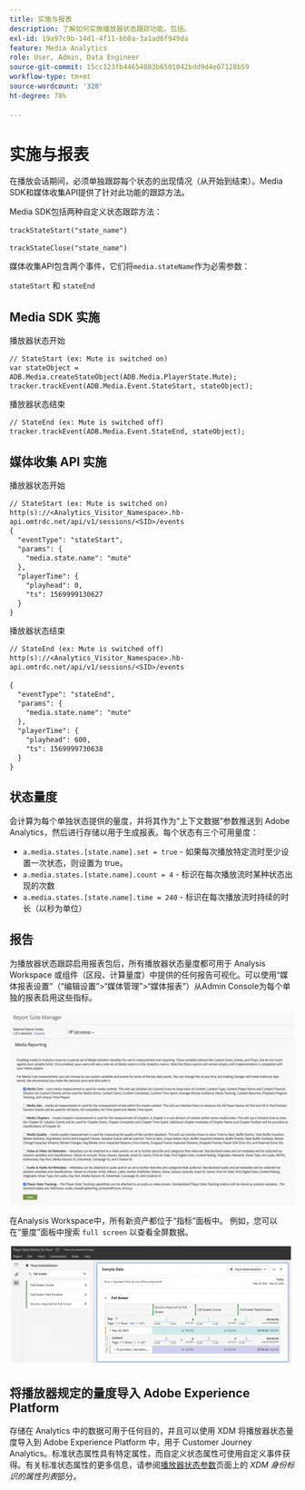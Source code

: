```yaml
---
title: 实施与报表
description: 了解如何实施播放器状态跟踪功能，包括。
exl-id: 19a97c9b-14d1-4f11-bb0a-3a1ad6f949da
feature: Media Analytics
role: User, Admin, Data Engineer
source-git-commit: 15cc123fb44654083b6501042bdd9d4e07128b59
workflow-type: tm+mt
source-wordcount: '328'
ht-degree: 78%

---
```


# 实施与报表

在播放会话期间，必须单独跟踪每个状态的出现情况（从开始到结束）。Media SDK和媒体收集API提供了针对此功能的跟踪方法。

Media SDK包括两种自定义状态跟踪方法：

`trackStateStart("state_name")`

`trackStateClose("state_name")`


媒体收集API包含两个事件，它们将`media.stateName`作为必需参数：

`stateStart` 和 `stateEnd`

## Media SDK 实施

播放器状态开始

```
// StateStart (ex: Mute is switched on)
var stateObject = ADB.Media.createStateObject(ADB.Media.PlayerState.Mute);
tracker.trackEvent(ADB.Media.Event.StateStart, stateObject);
```

播放器状态结束

```
// StateEnd (ex: Mute is switched off)
tracker.trackEvent(ADB.Media.Event.StateEnd, stateObject);
```


## 媒体收集 API 实施

播放器状态开始

```
// StateStart (ex: Mute is switched on)
http(s)://<Analytics_Visitor_Namespace>.hb-api.omtrdc.net/api/v1/sessions/<SID>/events
{
  "eventType": "stateStart",
  "params": {
    "media.state.name": "mute"
  },
  "playerTime": {
    "playhead": 0,
    "ts": 1569999130627
  }
}
```

播放器状态结束

```
// StateEnd (ex: Mute is switched off)
http(s)://<Analytics_Visitor_Namespace>.hb-api.omtrdc.net/api/v1/sessions/<SID>/events

{
  "eventType": "stateEnd",
  "params": {
    "media.state.name": "mute"
  },
  "playerTime": {
    "playhead": 600,
    "ts": 1569999730638
  }
}
```

## 状态量度

会计算为每个单独状态提供的量度，并将其作为“上下文数据”参数推送到 Adobe Analytics，然后进行存储以用于生成报表。每个状态有三个可用量度：

* `a.media.states.[state.name].set = true` - 如果每次播放特定流时至少设置一次状态，则设置为 true。
* `a.media.states.[state.name].count = 4` - 标识在每次播放流时某种状态出现的次数
* `a.media.states.[state.name].time = 240` - 标识在每次播放流时持续的时长（以秒为单位）

## 报告

为播放器状态跟踪启用报表包后，所有播放器状态量度都可用于 Analysis Workspace 或组件（区段、计算量度）中提供的任何报告可视化。可以使用“媒体报表设置”（“编辑设置”>“媒体管理”>“媒体报表”）从Admin Console为每个单独的报表启用这些指标。

![](assets/report-setup.png)

在Analysis Workspace中，所有新资产都位于“指标”面板中。 例如，您可以在“量度”面板中搜索 `full screen` 以查看全屏数据。

![](assets/full-screen-report.png)

## 将播放器规定的量度导入 Adobe Experience Platform

存储在 Analytics 中的数据可用于任何目的，并且可以使用 XDM 将播放器状态量度导入到 Adobe Experience Platform 中，用于 Customer Journey Analytics。标准状态属性具有特定属性，而自定义状态属性可使用自定义事件获得。有关标准状态属性的更多信息，请参阅[播放器状态参数](/help/implementation/variables/player-state-parameters.md)页面上的 *XDM 身份标识的属性列表*&#x200B;部分。
